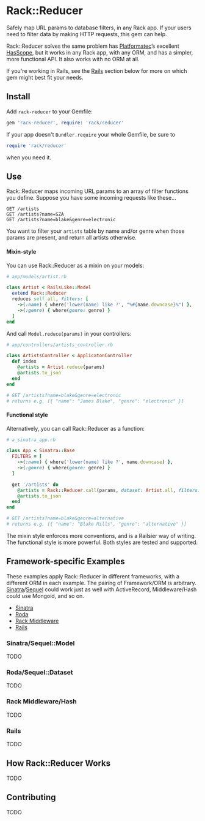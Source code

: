 Rack::Reducer
=============
Safely map URL params to database filters, in any Rack app.
If your users need to filter data by making HTTP requests, this gem can help.

Rack::Reducer solves the same problem has [Platformatec][1]’s excellent 
[HasScope][2], but it works in any Rack app, with any ORM, and has a simpler,
more functional API. It also works with no ORM at all.

If you're working in Rails, see the [Rails](#rails) section below for more
on which gem might best fit your needs.

Install
-------
Add `rack-reducer` to your Gemfile:

```ruby
gem 'rack-reducer', require: 'rack/reducer'
```

If your app doesn't `Bundler.require` your whole Gemfile, be sure to

```ruby
require 'rack/reducer'
```
when you need it.

Use
---
Rack::Reducer maps incoming URL params to an array of filter functions you
define. Suppose you have some incoming requests like these...

`GET /artists`  
`GET /artists?name=SZA`  
`GET /artists?name=blake&genre=electronic`

You want to filter your `artists` table by name and/or genre when those
params are present, and return all artists otherwise.

#### Mixin-style
You can use Rack::Reducer as a mixin on your models:

```ruby
# app/models/artist.rb

class Artist < RailsLike::Model
  extend Rack::Reducer
  reduces self.all, filters: [
    ->(:name) { where('lower(name) like ?', "%#{name.downcase}%") },
    ->(:genre) { where(genre: genre) }
  ]
end
```

And call `Model.reduce(params)` in your controllers:

```ruby
# app/controllers/artists_controller.rb

class ArtistsController < ApplicatonController
  def index
    @artists = Artist.reduce(params)
    @artists.to_json
  end
end

# GET /artists?name=blake&genre=electronic
# returns e.g. [{ "name": "James Blake", "genre": "electronic" }]
```

#### Functional style
Alternatively, you can call Rack::Reducer as a function:

```ruby
# a_sinatra_app.rb

class App < Sinatra::Base
  FILTERS = [
    ->(:name) { where('lower(name) like ?', name.downcase) },
    ->(:genre) { where(genre: genre) }
  ]

  get '/artists' do
    @artists = Rack::Reducer.call(params, dataset: Artist.all, filters: FILTERS)
    @artists.to_json
  end
end

# GET /artists?name=blake&genre=alternative
# returns e.g. [{ "name": "Blake Mills", "genre": "alternative" }]
```

The mixin style enforces more conventions, and is a Railsier way of writing.
The functional style is more powerful. Both styles are tested and supported.

Framework-specific Examples
---------------------------
These examples apply Rack::Reducer in different frameworks, with a different
ORM in each example. The pairing of Framework/ORM is arbitrary.
[Sinatra][sinatra]/[Sequel][sequel] could work just as well with ActiveRecord,
Middleware/Hash could use Mongoid, and so on.

- [Sinatra](#sinatrasequelmodel)
- [Roda](#rodasequeldataset)
- [Rack Middleware](#rack-middlewarehash)
- [Rails](#rails)

### Sinatra/Sequel::Model
TODO

### Roda/Sequel::Dataset
TODO

### Rack Middleware/Hash
TODO

### Rails
TODO

How Rack::Reducer Works
-----------------------
TODO

Contributing
------------
TODO


[1]: http://plataformatec.com.br/
[2]: https://github.com/plataformatec/has_scope
[sinatra]: https://github.com/sinatra/sinatra
[sequel]: https://github.com/jeremyevans/sequel
